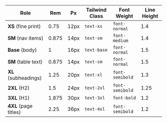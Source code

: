 | Role               | Rem   | Px   | Tailwind Class      | Font Weight     | Line Height |
|--------------------|-------|------|----------------------|------------------|--------------|
| **XS** (fine print)  | 0.75  | 12px | `text-xs`            | `font-normal`    | 1.4          |
| **SM** (nav items)   | 0.875 | 14px | `text-sm`            | `font-medium`    | 1.4          |
| **Base** (body)      | 1     | 16px | `text-base`          | `font-normal`    | 1.5          |
| **SM** (table text)  | 0.875 | 14px | `text-sm`            | `font-normal`    | 1.5          |
| **XL** (subheadings) | 1.25  | 20px | `text-xl`            | `font-semibold`  | 1.3          |
| **2XL** (H2)         | 1.5   | 24px | `text-2xl`           | `font-semibold`  | 1.25         |
| **3XL** (H1)         | 1.875 | 30px | `text-3xl`           | `font-bold`      | 1.2          |
| **4XL** (page titles) | 2.25  | 36px | `text-4xl`           | `font-semibold`  | 1.2          |